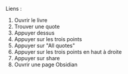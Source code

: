 Liens : 
1. Ouvrir le livre
2. Trouver une quote
3. Appuyer dessus
4. Appuyer sur les trois points
5. Appuyer sur "All quotes"
6. Appuyer sur les trois points en haut à droite 
7. Appuyer sur share
8. Ouvrir une page Obsidian